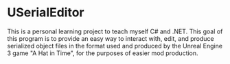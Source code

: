 # USerialEditor

This is a personal learning project to teach myself C# and .NET. This goal of this program is to provide an easy way to interact with, edit, and produce serialized object files in the format used and produced by the Unreal Engine 3 game "A Hat in Time", for the purposes of easier mod production.
